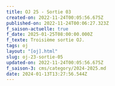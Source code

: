 ```yaml
---
title: OJ 25 - Sortie 03
created-on: 2022-11-24T00:05:56.675Z
published-on: 2022-11-24T00:06:27.323Z
f_saison-actuelle: true
f_date: 2025-01-25T08:00:00.000Z
f_texte: Troisième sortie OJ.
tags: oj
layout: "[oj].html"
slug: oj-23-sortie-05
updated-on: 2022-11-24T00:05:56.675Z
f_saison-3: cms/category/2024-2025.md
date: 2024-01-13T13:27:56.544Z
---
```

